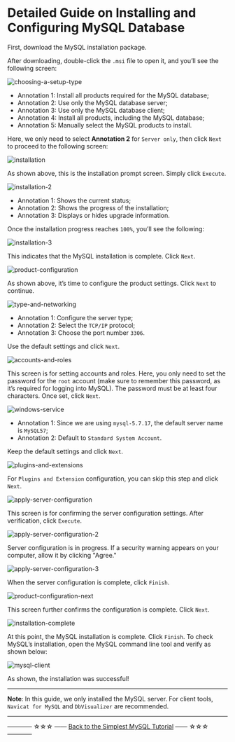 # Detailed Guide on Installing and Configuring MySQL Database

First, download the MySQL installation package.

After downloading, double-click the `.msi` file to open it, and you’ll see the following screen:

![choosing-a-setup-type](https://github.com/guobinhit/mysql-tutorial/blob/master/images/install-mysql/choosing-a-setup-tyep.png)

 - Annotation 1: Install all products required for the MySQL database;
 - Annotation 2: Use only the MySQL database server;
 - Annotation 3: Use only the MySQL database client;
 - Annotation 4: Install all products, including the MySQL database;
 - Annotation 5: Manually select the MySQL products to install.

Here, we only need to select **Annotation 2** for `Server only`, then click `Next` to proceed to the following screen:

![installation](https://github.com/guobinhit/mysql-tutorial/blob/master/images/install-mysql/installation.png)

As shown above, this is the installation prompt screen. Simply click `Execute`.

![installation-2](https://github.com/guobinhit/mysql-tutorial/blob/master/images/install-mysql/installation-2.png)

 - Annotation 1: Shows the current status;
 - Annotation 2: Shows the progress of the installation;
 - Annotation 3: Displays or hides upgrade information.

Once the installation progress reaches `100%`, you’ll see the following:

![installation-3](https://github.com/guobinhit/mysql-tutorial/blob/master/images/install-mysql/installation-3.png)

This indicates that the MySQL installation is complete. Click `Next`.

![product-configuration](https://github.com/guobinhit/mysql-tutorial/blob/master/images/install-mysql/product-configuration.png)

As shown above, it’s time to configure the product settings. Click `Next` to continue.

![type-and-networking](https://github.com/guobinhit/mysql-tutorial/blob/master/images/install-mysql/type-and-networing.png)

 - Annotation 1: Configure the server type;
 - Annotation 2: Select the `TCP/IP` protocol;
 - Annotation 3: Choose the port number `3306`.

Use the default settings and click `Next`.

![accounts-and-roles](https://github.com/guobinhit/mysql-tutorial/blob/master/images/install-mysql/accounts-and-roles.png)

This screen is for setting accounts and roles. Here, you only need to set the password for the `root` account (make sure to remember this password, as it’s required for logging into MySQL). The password must be at least four characters. Once set, click `Next`.

![windows-service](https://github.com/guobinhit/mysql-tutorial/blob/master/images/install-mysql/windows-service.png)

 - Annotation 1: Since we are using `mysql-5.7.17`, the default server name is `MySQL57`;
 - Annotation 2: Default to `Standard System Account`.

Keep the default settings and click `Next`.

![plugins-and-extensions](https://github.com/guobinhit/mysql-tutorial/blob/master/images/install-mysql/plugins-and-extensions.png)

For `Plugins and Extension` configuration, you can skip this step and click `Next`.

![apply-server-configuration](https://github.com/guobinhit/mysql-tutorial/blob/master/images/install-mysql/apply-server-configuration.png)

This screen is for confirming the server configuration settings. After verification, click `Execute`.

![apply-server-configuration-2](https://github.com/guobinhit/mysql-tutorial/blob/master/images/install-mysql/apply-server-configuration-2.png)

Server configuration is in progress. If a security warning appears on your computer, allow it by clicking "Agree."

![apply-server-configuration-3](https://github.com/guobinhit/mysql-tutorial/blob/master/images/install-mysql/apply-server-configuration-3.png)

When the server configuration is complete, click `Finish`.

![product-configuration-next](https://github.com/guobinhit/mysql-tutorial/blob/master/images/install-mysql/product-configuration-next.png)

This screen further confirms the configuration is complete. Click `Next`.

![installation-complete](https://github.com/guobinhit/mysql-tutorial/blob/master/images/install-mysql/installation-complete.png)

At this point, the MySQL installation is complete. Click `Finish`. To check MySQL’s installation, open the MySQL command line tool and verify as shown below:

![mysql-client](https://github.com/guobinhit/mysql-tutorial/blob/master/images/install-mysql/mysql-client.png)

As shown, the installation was successful!

----------

**Note**: In this guide, we only installed the MySQL server. For client tools, `Navicat for MySQL` and `DbVisualizer` are recommended.

----------
———— ☆☆☆ —— [Back to the Simplest MySQL Tutorial](https://github.com/guobinhit/mysql-tutorial/blob/master/README.md) —— ☆☆☆ ————
